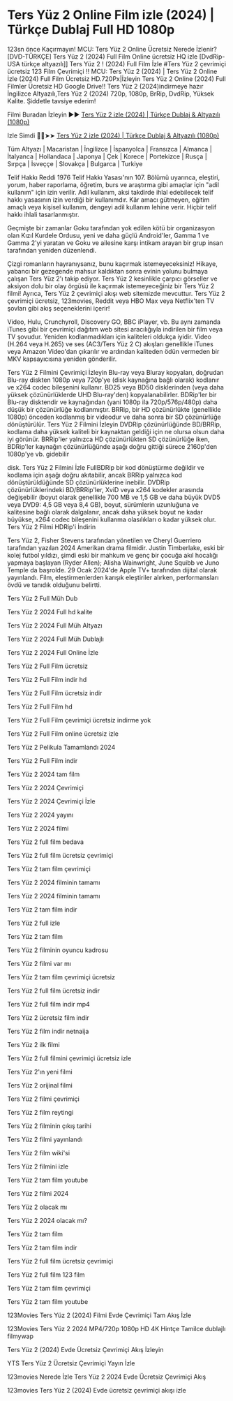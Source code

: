 # Ters Yüz 2 Online Film izle (2024) | Türkçe Dublaj Full HD 1080p

123sn önce Kaçırmayın! MCU: Ters Yüz 2 Online Ücretsiz Nerede İzlenir? [DVD-TÜRKÇE] Ters Yüz 2 (2024) Full Film Online ücretsiz HQ izle [DvdRip-USA türkçe altyazılı]] Ters Yüz 2 ! (2024) Full Film İzle #Ters Yüz 2 çevrimiçi ücretsiz 123 Film Çevrimiçi !! MCU: Ters Yüz 2 (2024) | Ters Yüz 2 Online İzle (2024) Full Film Ücretsiz HD.720Px|İzleyin Ters Yüz 2 Online (2024) Full Filmler Ücretsiz HD Google Drive!! Ters Yüz 2 (2024)indirmeye hazır İngilizce Altyazılı,Ters Yüz 2 (2024) 720p, 1080p, BrRip, DvdRip, Yüksek Kalite. Şiddetle tavsiye ederim!

Filmi Buradan İzleyin ▶▶ [Ters Yüz 2 izle (2024) | Türkçe Dublaj & Altyazılı (1080p)](https://4k.yeshq.biz/tr/movie/1022789/)

Izle Simdi 🔴✅➤➤ [Ters Yüz 2 izle (2024) | Türkçe Dublaj & Altyazılı (1080p)](https://flix.dcine.pro/tr/movie/1022789/)

Tüm Altyazı | Macaristan | İngilizce | İspanyolca | Fransızca | Almanca | İtalyanca | Hollandaca | Japonya | Çek | Korece | Portekizce | Rusça | Sırpça | İsveççe | Slovakça | Bulgarca | Turkiye

Telif Hakkı Reddi 1976 Telif Hakkı Yasası'nın 107. Bölümü uyarınca, eleştiri, yorum, haber raporlama, öğretim, burs ve araştırma gibi amaçlar için "adil kullanım" için izin verilir. Adil kullanım, aksi takdirde ihlal edebilecek telif hakkı yasasının izin verdiği bir kullanımdır. Kâr amacı gütmeyen, eğitim amaçlı veya kişisel kullanım, dengeyi adil kullanım lehine verir. Hiçbir telif hakkı ihlali tasarlanmıştır.

Geçmişte bir zamanlar Goku tarafından yok edilen kötü bir organizasyon olan Kızıl Kurdele Ordusu, yeni ve daha güçlü Android'ler, Gamma 1 ve Gamma 2'yi yaratan ve Goku ve ailesine karşı intikam arayan bir grup insan tarafından yeniden düzenlendi.

Çizgi romanların hayranıysanız, bunu kaçırmak istemeyeceksiniz! Hikaye, yabancı bir gezegende mahsur kaldıktan sonra evinin yolunu bulmaya çalışan Ters Yüz 2'ı takip ediyor. Ters Yüz 2 kesinlikle çarpıcı görseller ve aksiyon dolu bir olay örgüsü ile kaçırmak istemeyeceğiniz bir Ters Yüz 2 filmi! Ayrıca, Ters Yüz 2 çevrimiçi akışı web sitemizde mevcuttur. Ters Yüz 2 çevrimiçi ücretsiz, 123movies, Reddit veya HBO Max veya Netflix'ten TV şovları gibi akış seçeneklerini içerir!

Video, Hulu, Crunchyroll, Discovery GO, BBC iPlayer, vb. Bu aynı zamanda iTunes gibi bir çevrimiçi dağıtım web sitesi aracılığıyla indirilen bir film veya TV şovudur. Yeniden kodlanmadıkları için kaliteleri oldukça iyidir. Video (H.264 veya H.265) ve ses (AC3/Ters Yüz 2 C) akışları genellikle iTunes veya Amazon Video'dan çıkarılır ve ardından kaliteden ödün vermeden bir MKV kapsayıcısına yeniden gönderilir.

Ters Yüz 2 Filmini Çevrimiçi İzleyin Blu-ray veya Bluray kopyaları, doğrudan Blu-ray diskten 1080p veya 720p'ye (disk kaynağına bağlı olarak) kodlanır ve x264 codec bileşenini kullanır. BD25 veya BD50 disklerinden (veya daha yüksek çözünürlüklerde UHD Blu-ray'den) kopyalanabilirler. BDRip'ler bir Blu-ray disktendir ve kaynağından (yani 1080p ila 720p/576p/480p) daha düşük bir çözünürlüğe kodlanmıştır. BRRip, bir HD çözünürlükte (genellikle 1080p) önceden kodlanmış bir videodur ve daha sonra bir SD çözünürlüğe dönüştürülür. Ters Yüz 2 Filmini İzleyin DVDRip çözünürlüğünde BD/BRRip, kodlama daha yüksek kaliteli bir kaynaktan geldiği için ne olursa olsun daha iyi görünür. BRRip'ler yalnızca HD çözünürlükten SD çözünürlüğe iken, BDRip'ler kaynağın çözünürlüğünde aşağı doğru gittiği sürece 2160p'den 1080p'ye vb. gidebilir

disk. Ters Yüz 2 Filmini İzle FullBDRip bir kod dönüştürme değildir ve kodlama için aşağı doğru akıtabilir, ancak BRRip yalnızca kod dönüştürüldüğünde SD çözünürlüklerine inebilir. DVDRip çözünürlüklerindeki BD/BRRip'ler, XviD veya x264 kodekler arasında değişebilir (boyut olarak genellikle 700 MB ve 1,5 GB ve daha büyük DVD5 veya DVD9: 4,5 GB veya 8,4 GB), boyut, sürümlerin uzunluğuna ve kalitesine bağlı olarak dalgalanır, ancak daha yüksek boyut ne kadar büyükse, x264 codec bileşenini kullanma olasılıkları o kadar yüksek olur. Ters Yüz 2 Filmi HDRip'i İndirin

Ters Yüz 2, Fisher Stevens tarafından yönetilen ve Cheryl Guerriero tarafından yazılan 2024 Amerikan drama filmidir. Justin Timberlake, eski bir kolej futbol yıldızı, şimdi eski bir mahkum ve genç bir çocuğa akıl hocalığı yapmaya başlayan (Ryder Allen); Alisha Wainwright, June Squibb ve Juno Temple da başrolde. 29 Ocak 2024'de Apple TV+ tarafından dijital olarak yayınlandı. Film, eleştirmenlerden karışık eleştiriler alırken, performansları övdü ve tanıdık olduğunu belirtti.

Ters Yüz 2 Full Müh Dub

Ters Yüz 2 2024 Full hd kalite

Ters Yüz 2 2024 Full Müh Altyazı

Ters Yüz 2 2024 Full Müh Dublajlı

Ters Yüz 2 2024 Full Online İzle

Ters Yüz 2 Full Film ücretsiz

Ters Yüz 2 Full Film indir hd

Ters Yüz 2 Full Film ücretsiz indir

Ters Yüz 2 Full Film hd

Ters Yüz 2 Full Film çevrimiçi ücretsiz indirme yok

Ters Yüz 2 Full Film online ücretsiz izle

Ters Yüz 2 Pelikula Tamamlandı 2024

Ters Yüz 2 Full Film indir

Ters Yüz 2 2024 tam film

Ters Yüz 2 2024 Çevrimiçi

Ters Yüz 2 2024 Çevrimiçi İzle

Ters Yüz 2 2024 yayını

Ters Yüz 2 2024 filmi

Ters Yüz 2 full film bedava

Ters Yüz 2 full film ücretsiz çevrimiçi

Ters Yüz 2 tam film çevrimiçi

Ters Yüz 2 2024 filminin tamamı

Ters Yüz 2 2024 filminin tamamı

Ters Yüz 2 tam film indir

Ters Yüz 2 full izle

Ters Yüz 2 tam film

Ters Yüz 2 filminin oyuncu kadrosu

Ters Yüz 2 filmi var mı

Ters Yüz 2 tam film çevrimiçi ücretsiz

Ters Yüz 2 full film ücretsiz indir

Ters Yüz 2 full film indir mp4

Ters Yüz 2 ücretsiz film indir

Ters Yüz 2 film indir netnaija

Ters Yüz 2 ilk filmi

Ters Yüz 2 full filmini çevrimiçi ücretsiz izle

Ters Yüz 2'ın yeni filmi

Ters Yüz 2 orijinal filmi

Ters Yüz 2 filmi çevrimiçi

Ters Yüz 2 film reytingi

Ters Yüz 2 filminin çıkış tarihi

Ters Yüz 2 filmi yayınlandı

Ters Yüz 2 film wiki'si

Ters Yüz 2 filmini izle

Ters Yüz 2 tam film youtube

Ters Yüz 2 filmi 2024

Ters Yüz 2 olacak mı

Ters Yüz 2 2024 olacak mı?

Ters Yüz 2 tam film

Ters Yüz 2 tam film indir

Ters Yüz 2 full film ücretsiz çevrimiçi

Ters Yüz 2 full film 123 film

Ters Yüz 2 tam film çevrimiçi

Ters Yüz 2 tam film youtube

123Movies Ters Yüz 2 (2024) Filmi Evde Çevrimiçi Tam Akış İzle

123Movies Ters Yüz 2 2024 MP4/720p 1080p HD 4K Hintçe Tamilce dublajlı filmywap

Ters Yüz 2 (2024) Evde Ücretsiz Çevrimiçi Akış İzleyin

YTS Ters Yüz 2 Ücretsiz Çevrimiçi Yayın İzle

123movies Nerede İzle Ters Yüz 2 2024 Evde Ücretsiz Çevrimiçi Akış

123movies Ters Yüz 2 (2024) Evde ücretsiz çevrimiçi akışı izle
